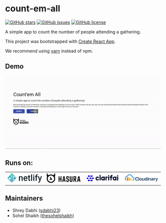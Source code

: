 # count-em-all

[![GitHub stars](https://img.shields.io/github/stars/sdabhi23/count-em-all.svg)](https://github.com/sdabhi23/count-em-all/stargazers)
[![GitHub issues](https://img.shields.io/github/issues/sdabhi23/count-em-all.svg)](https://github.com/sdabhi23/count-em-all/issues) [![GitHub license](https://img.shields.io/github/license/sdabhi23/count-em-all.svg)](https://github.com/sdabhi23/count-em-all/blob/master/LICENSE)

A simple app to count the number of people attending a gathering.

This project was bootstrapped with [Create React App](https://github.com/facebook/create-react-app).

We recommend using [yarn](https://yarnpkg.com/en/) instead of npm.

## Demo

![Demo gif](assets/demo.gif)

## Runs on:

<table>
    <tr>
        <td><img src="assets/netlify.svg" alt="Netlify" width="200px"></td>
        <td><img src="assets/hasura.svg" alt="Hasura" width="200px"></td>
        <td><img src="assets/clarifai.svg" alt="Clarifai" width="200px"></td>
        <td><img src="assets/cloudinary.svg" alt="Cloudinary" width="200px"></td>
    </tr>
</table>

## Maintainers

- Shrey Dabhi ([sdabhi23](https://github.com/sdabhi23))
- Sohel Shaikh ([thesohelshaikh](https://github.com/thesohelshaikh))
